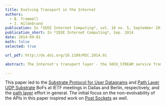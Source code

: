 ```yaml
---
title: Evolving Transport in the Internet
authors: 
  - B. Trammell
  - J. Hildebrand
publication: In *IEEE Internet Computing*, vol. 18 no. 5, September 2014
publication_short: In *IEEE Internet Computing*, Sep. 2014
date: 2014-09-01
math: false
selected: true

url_pdf: http://dx.doi.org/10.1109/MIC.2014.91

abstract: The Internet's transport layer - the SOCK_STREAM service from TCP and the SOCK_DGRAM service from UDP - has seen little evolution over the past three decades, despite wildly changing requirements. Indeed, the movement of the waist of the protocol stack hourglass from IP up the stack toward HTTP (over TLS) over TCP has combined with a proliferation of middleboxes that make stringent assumptions about the structure of the traffic they will pass to reduce protocol diversity over time. This ossification has reduced our ability to evolve transport protocols to meet these new application requirements. In this work, the authors describe aspects of this problem and propose a solution space and agenda for improving the situation.

---
```


This paper led to the [Substrate Protocol for User Datagrams](https://tools.ietf.org/html/draft-trammell-spud-req) and [Path Layer UDP Substrate](https://tools.ietf.org/html/draft-trammell-plus-abstract-mech) BoFs at IETF meetings in Dallas and Berlin, respectively, and the [path layer](/project/path-layer) effort in general. The initial focus on the non-evolvability of the APIs in this paper inspired work on [Post Sockets](project/post-sockets) as well.